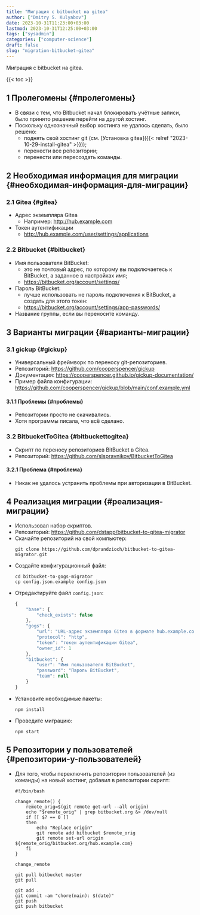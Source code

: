 ```yaml
---
title: "Миграция с bitbucket на gitea"
author: ["Dmitry S. Kulyabov"]
date: 2023-10-31T11:23:00+03:00
lastmod: 2023-10-31T12:25:00+03:00
tags: ["sysadmin"]
categories: ["computer-science"]
draft: false
slug: "migration-bitbucket-gitea"
---
```


Миграция с bitbucket на gitea.

<!--more-->

{{< toc >}}


## <span class="section-num">1</span> Пролегомены {#пролегомены}

-   В связи с тем, что Bitbucket начал блокировать учётные записи, было принято решение перейти на другой хостинг.
-   Поскольку однозначный выбор хостинга не удалось сделать, было решено:
    -   поднять свой хостинг git (см. [Установка gitea]({{< relref "2023-10-29-install-gitea" >}}));
    -   перенести все репозитории;
    -   перенести или пересоздать команды.


## <span class="section-num">2</span> Необходимая информация для миграции {#необходимая-информация-для-миграции}


### <span class="section-num">2.1</span> Gitea {#gitea}

-   Адрес экземпляра Gitea
    -   Например: <http://hub.example.com>
-   Токен аутентификации
    -   <http://hub.example.com/user/settings/applications>


### <span class="section-num">2.2</span> Bitbucket {#bitbucket}

-   Имя пользователя BitBucket:
    -   это не почтовый адрес, по которому вы подключаетесь к BitBucket, а заданное в настройках имя;
    -   <https://bitbucket.org/account/settings/>
-   Пароль BitBucket:
    -   лучше использовать не пароль подключения к BitBucket, а создать для этого токен:
    -   <https://bitbucket.org/account/settings/app-passwords/>
-   Название группы, если вы переносите команду.


## <span class="section-num">3</span> Варианты миграции {#варианты-миграции}


### <span class="section-num">3.1</span> gickup {#gickup}

-   Универсальный фреймворк по переносу git-репозиториев.
-   Репозиторий: <https://github.com/cooperspencer/gickup>
-   Документация: <https://cooperspencer.github.io/gickup-documentation/>
-   Пример файла конфигурации: <https://github.com/cooperspencer/gickup/blob/main/conf.example.yml>


#### <span class="section-num">3.1.1</span> Проблемы {#проблемы}

-   Репозитории просто не скачивались.
-   Хотя программы писала, что всё сделано.


### <span class="section-num">3.2</span> BitbucketToGitea {#bitbuckettogitea}

-   Скрипт по переносу репозиториев BitBucket в Gitea.
-   Репозиторий: <https://github.com/sIspravnikov/BitbucketToGitea>


#### <span class="section-num">3.2.1</span> Проблема {#проблема}

-   Никак не удалось устранить проблемы при авторизации в BitBucket.


## <span class="section-num">4</span> Реализация миграции {#реализация-миграции}

-   Использовал набор скриптов.
-   Репозиторий: <https://github.com/dstapp/bitbucket-to-gitea-migrator>
-   Скачайте репозиторий на свой компьютер:
    ```shell
    git clone https://github.com/dprandzioch/bitbucket-to-gitea-migrator.git
    ```
-   Создайте конфигурационный файл:
    ```shell
    cd bitbucket-to-gogs-migrator
    cp config.json.example config.json
    ```

<!--listend-->

-   Отредактируйте файл `config.json`:
    ```js
    {
        "base": {
            "check_exists": false
        },
        "gogs": {
            "url": "URL-адрес экземпляра Gitea в формате hub.example.com",
            "protocol": "http",
            "token": "токен аутентификации Gitea",
            "owner_id": 1
        },
        "bitbucket": {
            "user": "Имя пользователя BitBucket",
            "password": "Пароль BitBucket",
            "team": null
        }
    }
    ```
-   Установите необходимые пакеты:
    ```shell
    npm install
    ```
-   Проведите миграцию:
    ```shell
    npm start
    ```


## <span class="section-num">5</span> Репозитории у пользователей {#репозитории-у-пользователей}

-   Для того, чтобы переключить репозитории пользователей (из команды) на новый хостинг, добавил в репозитории скрипт:
    ```shell
    #!/bin/bash

    change_remote() {
        remote_orig=$(git remote get-url --all origin)
        echo "$remote_orig" | grep bitbucket.org &> /dev/null
        if [[ $? == 0 ]]
        then
            echo "Replace origin"
            git remote add bitbucket $remote_orig
            git remote set-url origin ${remote_orig/bitbucket.org/hub.example.com}
        fi
    }

    change_remote

    git pull bitbucket master
    git pull

    git add .
    git commit -am "chore(main): $(date)"
    git push
    git push bitbucket
    ```
